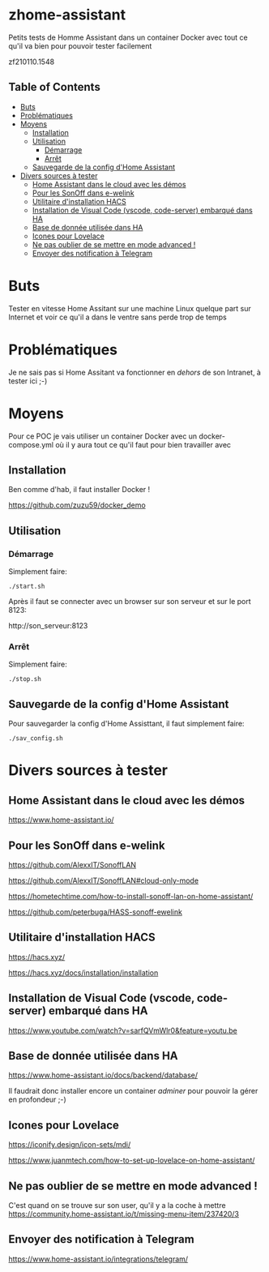 # zhome-assistant
Petits tests de Homme Assistant dans un container Docker avec tout ce qu'il va bien pour pouvoir tester facilement

zf210110.1548



<!-- TOC titleSize:2 tabSpaces:2 depthFrom:1 depthTo:6 withLinks:1 updateOnSave:1 orderedList:0 skip:1 title:1 charForUnorderedList:* -->
## Table of Contents
* [Buts](#buts)
* [Problématiques](#problématiques)
* [Moyens](#moyens)
  * [Installation](#installation)
  * [Utilisation](#utilisation)
    * [Démarrage](#démarrage)
    * [Arrêt](#arrêt)
  * [Sauvegarde de la config d'Home Assistant](#sauvegarde-de-la-config-dhome-assistant)
* [Divers sources à tester](#divers-sources-à-tester)
  * [Home Assistant dans le cloud avec les démos](#home-assistant-dans-le-cloud-avec-les-démos)
  * [Pour les SonOff dans e-welink](#pour-les-sonoff-dans-e-welink)
  * [Utilitaire d'installation HACS](#utilitaire-dinstallation-hacs)
  * [Installation de Visual Code (vscode, code-server) embarqué dans HA](#installation-de-visual-code-vscode-code-server-embarqué-dans-ha)
  * [Base de donnée utilisée dans HA](#base-de-donnée-utilisée-dans-ha)
  * [Icones pour Lovelace](#icones-pour-lovelace)
  * [Ne pas oublier de se mettre en mode advanced !](#ne-pas-oublier-de-se-mettre-en-mode-advanced-)
  * [Envoyer des notification à Telegram](#envoyer-des-notification-à-telegram)
<!-- /TOC -->


# Buts
Tester en vitesse Home Assitant sur une machine Linux quelque part sur Internet et voir ce qu'il a dans le ventre sans perde trop de temps


# Problématiques
Je ne sais pas si Home Assitant va fonctionner en *dehors* de son Intranet, à tester ici ;-)


# Moyens
Pour ce POC je vais utiliser un container Docker avec un docker-compose.yml où il y aura tout ce qu'il faut pour bien travailler avec


## Installation
Ben comme d'hab, il faut installer Docker !

https://github.com/zuzu59/docker_demo


## Utilisation
### Démarrage
Simplement faire:
```
./start.sh
```

Après il faut se connecter avec un browser sur son serveur et sur le port 8123:

http://son_serveur:8123


### Arrêt
Simplement faire:
```
./stop.sh
```

## Sauvegarde de la config d'Home Assistant
Pour sauvegarder la config d'Home Assisttant, il faut simplement faire:
```
./sav_config.sh
```


# Divers sources à tester
## Home Assistant dans le cloud avec les démos
https://www.home-assistant.io/


## Pour les SonOff dans e-welink
https://github.com/AlexxIT/SonoffLAN

https://github.com/AlexxIT/SonoffLAN#cloud-only-mode

https://hometechtime.com/how-to-install-sonoff-lan-on-home-assistant/

https://github.com/peterbuga/HASS-sonoff-ewelink


## Utilitaire d'installation HACS
https://hacs.xyz/

https://hacs.xyz/docs/installation/installation


## Installation de Visual Code (vscode, code-server) embarqué dans HA
https://www.youtube.com/watch?v=sarfQVmWlr0&feature=youtu.be


## Base de donnée utilisée dans HA
https://www.home-assistant.io/docs/backend/database/

Il faudrait donc installer encore un container *adminer* pour pouvoir la gérer en profondeur ;-)


## Icones pour Lovelace
https://iconify.design/icon-sets/mdi/

https://www.juanmtech.com/how-to-set-up-lovelace-on-home-assistant/


## Ne pas oublier de se mettre en mode advanced !
C'est quand on se trouve sur son user, qu'il y a la coche à mettre
https://community.home-assistant.io/t/missing-menu-item/237420/3


## Envoyer des notification à Telegram
https://www.home-assistant.io/integrations/telegram/

